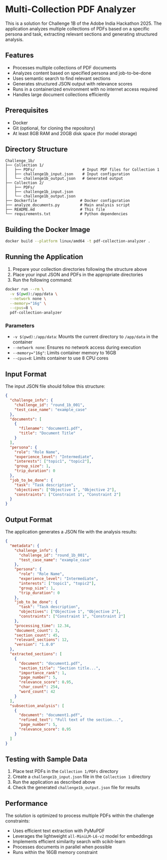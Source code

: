# Multi-Collection PDF Analyzer

This is a solution for Challenge 1B of the Adobe India Hackathon 2025. The application analyzes multiple collections of PDFs based on a specific persona and task, extracting relevant sections and generating structured analysis.

## Features

- Processes multiple collections of PDF documents
- Analyzes content based on specified persona and job-to-be-done
- Uses semantic search to find relevant sections
- Generates structured JSON output with relevance scores
- Runs in a containerized environment with no internet access required
- Handles large document collections efficiently

## Prerequisites

- Docker
- Git (optional, for cloning the repository)
- At least 8GB RAM and 20GB disk space (for model storage)

## Directory Structure

```
Challenge_1b/
├── Collection 1/
│   ├── PDFs/                     # Input PDF files for Collection 1
│   ├── challenge1b_input.json    # Input configuration
│   └── challenge1b_output.json   # Generated output
├── Collection 2/
│   ├── PDFs/
│   ├── challenge1b_input.json
│   └── challenge1b_output.json
├── Dockerfile                   # Docker configuration
├── analyze_documents.py         # Main analysis script
├── README.md                    # This file
└── requirements.txt             # Python dependencies
```

## Building the Docker Image

```bash
docker build --platform linux/amd64 -t pdf-collection-analyzer .
```

## Running the Application

1. Prepare your collection directories following the structure above
2. Place your input JSON and PDFs in the appropriate directories
3. Run the following command:

```bash
docker run --rm \
  -v $(pwd):/app/data \
  --network none \
  --memory="16g" \
  --cpus=8 \
  pdf-collection-analyzer
```

### Parameters

- `-v $(pwd):/app/data`: Mounts the current directory to `/app/data` in the container
- `--network none`: Ensures no network access during execution
- `--memory="16g"`: Limits container memory to 16GB
- `--cpus=8`: Limits container to use 8 CPU cores

## Input Format

The input JSON file should follow this structure:

```json
{
  "challenge_info": {
    "challenge_id": "round_1b_001",
    "test_case_name": "example_case"
  },
  "documents": [
    {
      "filename": "document1.pdf",
      "title": "Document Title"
    }
  ],
  "persona": {
    "role": "Role Name",
    "experience_level": "Intermediate",
    "interests": ["topic1", "topic2"],
    "group_size": 1,
    "trip_duration": 0
  },
  "job_to_be_done": {
    "task": "Task description",
    "objectives": ["Objective 1", "Objective 2"],
    "constraints": ["Constraint 1", "Constraint 2"]
  }
}
```

## Output Format

The application generates a JSON file with the analysis results:

```json
{
  "metadata": {
    "challenge_info": {
      "challenge_id": "round_1b_001",
      "test_case_name": "example_case"
    },
    "persona": {
      "role": "Role Name",
      "experience_level": "Intermediate",
      "interests": ["topic1", "topic2"],
      "group_size": 1,
      "trip_duration": 0
    },
    "job_to_be_done": {
      "task": "Task description",
      "objectives": ["Objective 1", "Objective 2"],
      "constraints": ["Constraint 1", "Constraint 2"]
    },
    "processing_time": 12.34,
    "document_count": 3,
    "section_count": 45,
    "relevant_sections": 12,
    "version": "1.0.0"
  },
  "extracted_sections": [
    {
      "document": "document1.pdf",
      "section_title": "Section title...",
      "importance_rank": 1,
      "page_number": 5,
      "relevance_score": 0.95,
      "char_count": 254,
      "word_count": 42
    }
  ],
  "subsection_analysis": [
    {
      "document": "document1.pdf",
      "refined_text": "Full text of the section...",
      "page_number": 5,
      "relevance_score": 0.95
    }
  ]
}
```

## Testing with Sample Data

1. Place test PDFs in the `Collection 1/PDFs` directory
2. Create a `challenge1b_input.json` file in the `Collection 1` directory
3. Run the application as described above
4. Check the generated `challenge1b_output.json` file for results

## Performance

The solution is optimized to process multiple PDFs within the challenge constraints:
- Uses efficient text extraction with PyMuPDF
- Leverages the lightweight `all-MiniLM-L6-v2` model for embeddings
- Implements efficient similarity search with scikit-learn
- Processes documents in parallel when possible
- Runs within the 16GB memory constraint